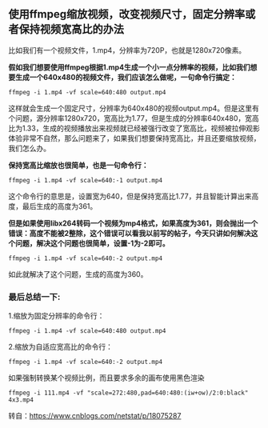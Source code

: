 ## 使用ffmpeg缩放视频，改变视频尺寸，固定分辨率或者保持视频宽高比的办法 
比如我们有一个视频文件，1.mp4，分辨率为720P，也就是1280x720像素。

**假如我们想要使用ffmpeg根据1.mp4生成一个小一点分辨率的视频，比如我们想要生成一个640x480的视频文件，我们应该怎么做呢，一句命令行搞定：**
```
ffmpeg -i 1.mp4 -vf scale=640:480 output.mp4
```
这样就会生成一个固定尺寸，分辨率为640x480的视频output.mp4。但是这里有个问题，源分辨率1280x720，宽高比为1.77，但是生成的分辨率640x480，宽高比为1.33，生成的视频播放出来视频就已经被强行改变了宽高比，视频被拉伸观影体验非常不自然，那么问题来了，如果我们想要保持宽高比，并且还要缩放视频，我们怎么办。

**保持宽高比缩放也很简单，也是一句命令行：**
```
ffmpeg -i 1.mp4 -vf scale=640:-1 output.mp4
```
这个命令行的意思是，设置宽为640，但是保持宽高比1.77，并且智能计算出来高度，最后生成的高度为361。

**但是如果使用libx264转码一个视频为mp4格式，如果高度为361，则会抛出一个错误：高度不能被2整除，这个错误可以看我以前写的帖子，今天只讲如何解决这个问题，解决这个问题也很简单，设置-1为-2即可。**
```
ffmpeg -i 1.mp4 -vf scale=640:-2 output.mp4
```
如此就解决了这个问题，生成的高度为360。

### 最后总结一下:
1.缩放为固定分辨率的命令行：
```
ffmpeg -i 1.mp4 -vf scale=640:480 output.mp4
```
2.缩放为自适应宽高比的命令行：
```
ffmpeg -i 1.mp4 -vf scale=640:-2 output.mp4
```
如果强制转换某个视频比例，而且要求多余的画布使用黑色渲染
```
ffmpeg -i 111.mp4 -vf "scale=272:480,pad=640:480:(iw+ow)/2:0:black" 4x3.mp4
```
转自：https://www.cnblogs.com/netstat/p/18075287
